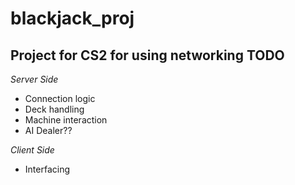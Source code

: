 # blackjack_proj
**Project for CS2 for using networking**
TODO
-----
*Server Side*
- Connection logic
- Deck handling
- Machine interaction
- AI Dealer??

*Client Side*
- Interfacing
